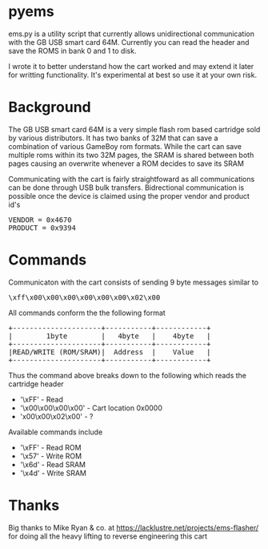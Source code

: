 pyems
=====
ems.py is a utility script that currently allows unidirectional communication
with the GB USB smart card 64M. Currently you can read the header and save the
ROMS in bank 0 and 1 to disk. 

I wrote it to better understand how the cart worked and may extend it later for
writting functionality. It's experimental at best so use it at your own risk.

Background
=====
The GB USB smart card 64M is a very simple flash rom based cartridge sold by
various distributors. It has two banks of 32M that can save a combination of
various GameBoy rom formats. While the cart can save multiple roms within its
two 32M pages, the SRAM is shared between both pages causing an overwrite
whenever a ROM decides to save its SRAM

Communicating with the cart is fairly straightfoward as all communications
can be done through USB bulk transfers. Bidrectional communication is possible
once the device is claimed using the proper vendor and product id's

<pre>
VENDOR = 0x4670
PRODUCT = 0x9394
</pre>

Commands
===
Communicaton with the cart consists of sending 9 byte messages similar to
<pre>
\xff\x00\x00\x00\x00\x00\x00\x02\x00
</pre>

All commands conform the the following format

<pre>
+---------------------+-----------+------------+
|        1byte        |   4byte   |    4byte   | 
+---------------------+-----------+------------+
|READ/WRITE (ROM/SRAM)|  Address  |    Value   |
+---------------------+-----------+------------+
</pre>

Thus the command above breaks down to the following which reads the cartridge header 

* '\xFF' - Read
* '\x00\x00\x00\x00' - Cart location 0x0000
* 'x00\x00\x02\x00' - ?

Available commands include
* '\xFF' - Read ROM
* '\x57' - Write ROM
* '\x6d' - Read SRAM
* '\x4d' - Write SRAM

Thanks
====
Big thanks to Mike Ryan & co. at https://lacklustre.net/projects/ems-flasher/ for 
doing all the heavy lifting to reverse engineering this cart

